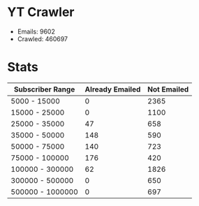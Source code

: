 # YT Crawler
- Emails: 9602
- Crawled: 460697

# Stats
| Subscriber Range  | Already Emailed | Not Emailed |
|-------|-------|-------|
| 5000 - 15000 | 0 | 2365 |
| 15000 - 25000 | 0 | 1100 |
| 25000 - 35000 | 47 | 658 |
| 35000 - 50000 | 148 | 590 |
| 50000 - 75000 | 140 | 723 |
| 75000 - 100000 | 176 | 420 |
| 100000 - 300000 | 62 | 1826 |
| 300000 - 500000 | 0 | 650 |
| 500000 - 1000000 | 0 | 697 |
